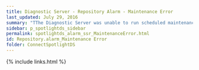 ```yaml
---
title: ﻿Diagnostic Server - Repository Alarm - Maintenance Error
last_updated: July 29, 2016
summary: "TThe Diagnostic Server was unable to run scheduled maintenance procedures on the Spotlight Statistics Repository."
sidebar: p_spotlightds_sidebar
permalink: spotlightds_alarm_ssr_MaintenanceError.html
id: Repository.alarm_Maintenance Error
folder: ConnectSpotlightDS
---
```



{% include links.html %}
